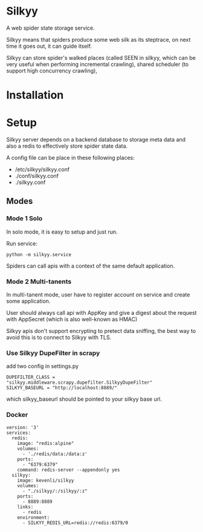 # Silkyy
A web spider state storage service.

Silkyy means that spiders produce some web silk as its steptrace, on next time it goes out, it can guide itself.

Silkyy can store spider's walked places (called SEEN in silkyy, which can be very useful when performing incremental
crawling), shared scheduler (to support high concurrency crawling),

# Installation



# Setup
Silkyy server depends on a backend database to storage meta data and also a redis to effectively store spider state
data.

A config file can be place in these following places:

* /etc/silkyy/silkyy.conf
* ./conf/silkyy.conf
* ./silkyy.conf

## Modes
### Mode 1 Solo
In solo mode, it is easy to setup and just run.

Run service:

    python -m silkyy.service

Spiders can call apis with a context of the same default application.


### Mode 2 Multi-tanents
In multi-tanent mode, user have to register account on service and create some application.

User should always call api with AppKey and give a digest about the request with AppSecret (which is also well-known
as HMAC)

Silkyy apis don't support encrypting to pretect data sniffing, the best way to avoid this is to connect to Silkyy with
TLS.


### Use Silkyy DupeFilter in scrapy

add two config in settings.py

    DUPEFILTER_CLASS = "silkyy.middleware.scrapy.dupefilter.SilkyyDupeFilter"
    SILKYY_BASEURL = "http://localhost:8889/"
    
which silkyy_baseurl should be pointed to your silkyy base url.


### Docker 

    version: '3'
    services:
      redis:
        image: "redis:alpine"
        volumes:
          - './redis/data:/data:z'
        ports:
          - "6379:6379"
        command: redis-server --appendonly yes
      silkyy:
        image: kevenli/silkyy
        volumes:
          - "./silkyy/:/silkyy/:z"
        ports:
          - 8889:8889
        links:
          - redis
        environment:
          - SILKYY_REDIS_URL=redis://redis:6379/0





